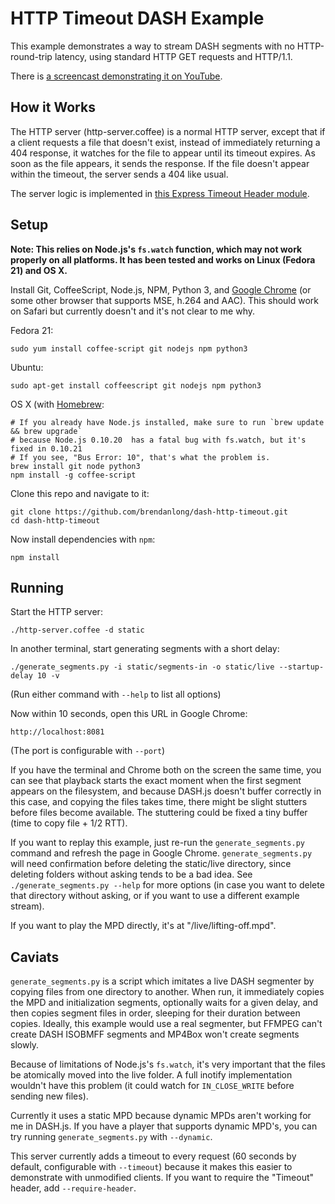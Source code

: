 # HTTP Timeout DASH Example

This example demonstrates a way to stream DASH segments with no HTTP-round-trip latency, using standard HTTP GET requests and HTTP/1.1.

There is [a screencast demonstrating it on YouTube](https://www.youtube.com/watch?v=YUcfNzPaqf0).

## How it Works

The HTTP server (http-server.coffee) is a normal HTTP server, except that if a client requests a file that doesn't exist, instead of immediately returning a 404 response, it watches for the file to appear until its timeout expires. As soon as the file appears, it sends the response. If the file doesn't appear within the timeout, the server sends a 404 like usual.

The server logic is implemented in [this Express Timeout Header module](https://github.com/brendanlong/express-timeout-header).

## Setup

**Note: This relies on Node.js's `fs.watch` function, which may not work properly on all platforms. It has been tested and works on Linux (Fedora 21) and OS X.**

Install Git, CoffeeScript, Node.js, NPM, Python 3, and [Google Chrome](https://www.google.com/chrome/browser/desktop/) (or some other browser that supports MSE, h.264 and AAC). This should work on Safari but currently doesn't and it's not clear to me why.

Fedora 21:

    sudo yum install coffee-script git nodejs npm python3

Ubuntu:

    sudo apt-get install coffeescript git nodejs npm python3

OS X (with [Homebrew](http://brew.sh/):

    # If you already have Node.js installed, make sure to run `brew update && brew upgrade`
    # because Node.js 0.10.20  has a fatal bug with fs.watch, but it's fixed in 0.10.21
    # If you see, "Bus Error: 10", that's what the problem is.
    brew install git node python3
    npm install -g coffee-script

Clone this repo and navigate to it:

    git clone https://github.com/brendanlong/dash-http-timeout.git
    cd dash-http-timeout

Now install dependencies with `npm`:

    npm install

## Running

Start the HTTP server:

    ./http-server.coffee -d static

In another terminal, start generating segments with a short delay:

    ./generate_segments.py -i static/segments-in -o static/live --startup-delay 10 -v

(Run either command with `--help` to list all options)

Now within 10 seconds, open this URL in Google Chrome:

    http://localhost:8081

(The port is configurable with `--port`)

If you have the terminal and Chrome both on the screen the same time, you can see that playback starts the exact moment when the first segment appears on the filesystem, and because DASH.js doesn't buffer correctly in this case, and copying the files takes time, there might be slight stutters before files become available. The stuttering could be fixed a tiny buffer (time to copy file + 1/2 RTT).

If you want to replay this example, just re-run the `generate_segments.py` command and refresh the page in Google Chrome. `generate_segments.py` will need confirmation before deleting the static/live directory, since deleting folders without asking tends to be a bad idea. See `./generate_segments.py --help` for more options (in case you want to delete that directory without asking, or if you want to use a different example stream).

If you want to play the MPD directly, it's at "/live/lifting-off.mpd".

## Caviats

`generate_segments.py` is a script which imitates a live DASH segmenter by copying files from one directory to another. When run, it immediately copies the MPD and initialization segments, optionally waits for a given delay, and then copies segment files in order, sleeping for their duration between copies. Ideally, this example would use a real segmenter, but FFMPEG can't create DASH ISOBMFF segments and MP4Box won't create segments slowly.

Because of limitations of Node.js's `fs.watch`, it's very important that the files be atomically moved into the live folder. A full inotify implementation wouldn't have this problem (it could watch for `IN_CLOSE_WRITE` before sending new files).

Currently it uses a static MPD because dynamic MPDs aren't working for me in DASH.js. If you have a player that supports dynamic MPD's, you can try running `generate_segments.py` with `--dynamic`.

This server currently adds a timeout to every request (60 seconds by default, configurable with `--timeout`) because it makes this easier to demonstrate with unmodified clients. If you want to require the "Timeout" header, add `--require-header`.

